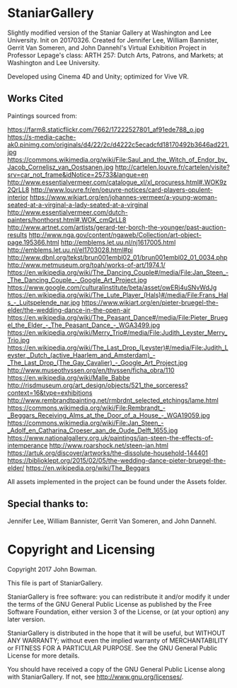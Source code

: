 # **StaniarGallery**
Slightly modified version of the Staniar Gallery at Washington and Lee University.
Init on 20170326.
Created for Jennifer Lee, William Bannister, Gerrit Van Someren, and John Dannehl's Virtual Exhibition Project in Professor Lepage's class: ARTH 257: Dutch Arts, Patrons, and Markets; at Washington and Lee University.

Developed using Cinema 4D and Unity; optimized for Vive VR.

## **Works Cited**

Paintings sourced from:

https://farm8.staticflickr.com/7662/17222527801_af91ede788_o.jpg
https://s-media-cache-ak0.pinimg.com/originals/d4/22/2c/d4222c5ecadcfd18170492b3646ad221.jpg
https://commons.wikimedia.org/wiki/File:Saul_and_the_Witch_of_Endor_by_Jacob_Cornelisz_van_Oostsanen.jpg
http://cartelen.louvre.fr/cartelen/visite?srv=car_not_frame&idNotice=25733&langue=en
http://www.essentialvermeer.com/catalogue_xl/xl_procuress.html#.WOK9z2QrLL8
http://www.louvre.fr/en/oeuvre-notices/card-players-opulent-interior
https://www.wikiart.org/en/johannes-vermeer/a-young-woman-seated-at-a-virginal-a-lady-seated-at-a-virginal
http://www.essentialvermeer.com/dutch-painters/honthorst.html#.WOK_cmQrLL8
http://www.artnet.com/artists/gerard-ter-borch-the-younger/past-auction-results
http://www.nga.gov/content/ngaweb/Collection/art-object-page.195366.html
http://emblems.let.uu.nl/nj1617005.html
http://emblems.let.uu.nl/el1703028.html#pi
http://www.dbnl.org/tekst/brun001embl02_01/brun001embl02_01_0034.php
http://www.metmuseum.org/toah/works-of-art/1974.1/
https://en.wikipedia.org/wiki/The_Dancing_Couple#/media/File:Jan_Steen_-_The_Dancing_Couple_-_Google_Art_Project.jpg
https://www.google.com/culturalinstitute/beta/asset/owERj4uSNvWdJg
https://en.wikipedia.org/wiki/The_Lute_Player_(Hals)#/media/File:Frans_Hals_-_Luitspelende_nar.jpg
https://www.wikiart.org/en/pieter-bruegel-the-elder/the-wedding-dance-in-the-open-air
https://en.wikipedia.org/wiki/The_Peasant_Dance#/media/File:Pieter_Bruegel_the_Elder_-_The_Peasant_Dance_-_WGA3499.jpg
https://en.wikipedia.org/wiki/Merry_Trio#/media/File:Judith_Leyster_Merry_Trio.jpg
https://en.wikipedia.org/wiki/The_Last_Drop_(Leyster)#/media/File:Judith_Leyster,_Dutch_(active_Haarlem_and_Amsterdam)_-_The_Last_Drop_(The_Gay_Cavalier)_-_Google_Art_Project.jpg
http://www.museothyssen.org/en/thyssen/ficha_obra/110
https://en.wikipedia.org/wiki/Malle_Babbe
http://risdmuseum.org/art_design/objects/521_the_sorceress?context=16&type=exhibitions
http://www.rembrandtpainting.net/rmbrdnt_selected_etchings/lame.html
https://commons.wikimedia.org/wiki/File:Rembrandt_-_Beggars_Receiving_Alms_at_the_Door_of_a_House_-_WGA19059.jpg
https://commons.wikimedia.org/wiki/File:Jan_Steen_-_Adolf_en_Catharina_Croeser_aan_de_Oude_Delft_1655.jpg
https://www.nationalgallery.org.uk/paintings/jan-steen-the-effects-of-intemperance
http://www.roarshock.net/steen-jan.html
https://artuk.org/discover/artworks/the-dissolute-household-144401
https://biblioklept.org/2015/02/05/the-wedding-dance-pieter-bruegel-the-elder/
https://en.wikipedia.org/wiki/The_Beggars

All assets implemented in the project can be found under the Assets folder.

## Special thanks to:
  Jennifer Lee, William Bannister, Gerrit Van Someren, and John Dannehl.

# Copyright and Licensing
Copyright 2017 John Bowman.

This file is part of StaniarGallery.

StaniarGallery is free software: you can redistribute it and/or modify
it under the terms of the GNU General Public License as published by
the Free Software Foundation, either version 3 of the License, or
(at your option) any later version.

StaniarGallery is distributed in the hope that it will be useful,
but WITHOUT ANY WARRANTY; without even the implied warranty of
MERCHANTABILITY or FITNESS FOR A PARTICULAR PURPOSE.  See the
GNU General Public License for more details.

You should have received a copy of the GNU General Public License
along with StaniarGallery.  If not, see <http://www.gnu.org/licenses/>.
